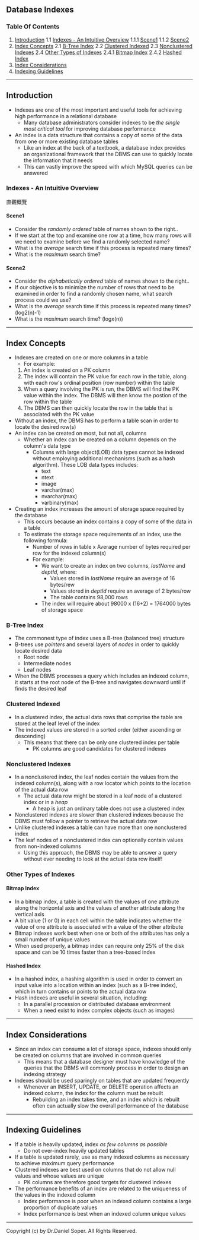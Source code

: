 Database Indexes
---

### Table Of Contents
1. [Introduction](#introduction)
1.1 [Indexes - An Intuitive Overview](#indexes---an-intuitive-overview)
1.1.1 [Scene1](#scene1)
1.1.2 [Scene2](#scene2)
2. [Index Concepts](#index-concepts)
2.1 [B-Tree Index](#b-tree-index)
2.2 [Clustered Indexed](#clustered-indexed)
2.3 [Nonclustered Indexes](#nonclustered-indexes)
2.4 [Other Types of Indexes](#other-types-of-indexes)
2.4.1 [Bitmap Index](#bitmap-index)
2.4.2 [Hashed Index](#hashed-index)
3. [Index Considerations](#index-considerations)
4. [Indexing Guidelines](#indexing-guidelines)

---
## Introduction
* Indexes are one of the most important and useful tools for achieving high performance in a relational database
    * Many database administrators consider indexes to be *the single most critical tool* for improving database performance
* An index is a data structure that contains a copy of some of the data from one or more existing database tables
    * Like an index at the back of a textbook, a database index provides an organizational framework that the DBMS can use to quickly locate the information that it needs
    * This can vastly improve the speed with which MySQL queries can be answered


### Indexes - An Intuitive Overview
直觀概覽

#### Scene1
* Consider the *randomly ordered* table of names shown to the right..
* If we start at the top and examine one row at a time, how many rows will we need to examine before we find a randomly selected name?
* What is the *average* search time if this process is repeated many times?
* What is the *maximum* search time?

#### Scene2
* Consider the *alphabetically ordered* table of names shown to the right..
* If our objective is to minimize the number of rows that need to be examined in order to find a randomly chosen name, what search process could we use?
* What is the *average* search time if this process is repeated many times? (log2(n)-1)
* What is the *maximum* search time? (logx(n))


---
## Index Concepts
* Indexes are created on one or more columns in a table
    * For example:
    1. An index is created on a PK column
    2. The index will contain the PK value for each row in the table, along with each row's ordinal position (row number) within the table
    3. When a query involving the PK is run, the DBMS will find the PK value within the index. The DBMS will then know the postion of the row within the table
    4. The DBMS can then quickly locate the row in the table that is associated with the PK value
* Without an index, the DBMS has to perform a table scan in order to locate the desired row(s)
* An index can be created on most, but not all, columns
    * Whether an index can be created on a column depends on the column's data type
        * Columns with large object(LOB) data types cannot be indexed without employing additional mechanisms (such as a hash algorithm). These LOB data types includes:
            * text
            * ntext
            * image
            * varchar(max)
            * nvarchar(max)
            * varbinary(max)
* Creating an index increases the amount of storage space required by the database
    * This occurs because an index contains a copy of some of the data in a table
    * To estimate the storage space requirements of an index, use the following formula:
        * Number of rows in table x Average number of bytes required per row for the indexed column(s)
        * For example:
            * We want to create an index on two columns, *lastName* and *deptId*, where:
                * Values stored in *lastName* require an average of 16 bytes/rew
                * Values stored in *deptId* require an average of 2 bytes/row
                * The table contains 98,000 rows
            * The index will require about 98000 x (16+2) = 1764000 bytes of storage space



### B-Tree Index
* The commonest type of index uses a B-tree (balanced tree) structure
* B-trees use *pointers* and several layers of *nodes* in order to quickly locate desired data
    * Root node
    * Intermediate nodes
    * Leaf nodes
* When the DBMS processes a query which includes an indexed column, it starts at the root node of the B-tree and navigates downward until if finds the desired leaf


### Clustered Indexed
* In a clustered index, the actual data rows that comprise the table are stored at the leaf level of the index
* The indexed values are stored in a sorted order (either ascending or descending)
    * This means that there can be only one clustered index per table
        * PK columns are good candidates for clustered indexes

### Nonclustered Indexes
* In a nonclustered index, the leaf nodes contain the values from the indexed column(s), along with a row locator which points to the location of the actual data row
    * The actual data row might be stored in a leaf node of a clustered index or in a *heap*
        * A heap is just an ordinary table does not use a clustered index
* Nonclustered indexes are slower than clustered indexes because the DBMS must follow a pointer to retrieve the actual data row
* Unlike clustered indexes a table can have more than one nonclustered  index
* The leaf nodes of a nonclustered index can optionally contain values from non-indexed columns
    * Using this approach, the DBMS may be able to answer a query without ever needing to look at the actual data row itself!

### Other Types of Indexes
#### Bitmap Index
* In a bitmap index, a table is created with the values of one attribute along the horizontal axis and the values of another attribute along the vertical axis
* A bit value (1 or 0) in each cell within the table indicates whether the value of one attribute is associated with a value of the other attribute
* Bitmap indexes work best when one or both of the attributes has only a small number of unique values
* When used properly, a bitmap index can require only 25% of the disk space and can be 10 times faster than a tree-based index


#### Hashed Index
* In a hashed index, a hashing algorithm is used in order to convert an input value into a location within an index (such as a B-tree index), which in turn contains or points to the actual data row
* Hash indexes are useful in several situation, including:
    * In a parallel procession or distributed database environment
    * When a need exist to index complex objects (such as images)

---
## Index Considerations
* Since an index can consume a lot of storage space, indexes should only be created on columns that are involved in common queries
    * This means that a database designer must have knowledge of the queries that the DBMS will commonly process in order to design an indexing strategy
* Indexes should be used sparingly on tables that are updated frequently
    * Whenever an INSERT, UPDATE, or DELETE operation affects an indexed column, the index for the column must be rebuilt
        * Rebuilding an index takes time, and an index which is rebuilt often can actually slow the overall performance of the database

---
## Indexing Guidelines
* If a table is heavily updated, index *as few columns as possible*
    * Do not over-index heavily updated tables
* If a table is updated rarely, use as many indexed columns as necessary to achieve maximum query performance
* Clustered indexes are best used on columns that do not allow null values and whose values are unique
    * PK columns are therefore good targets for clustered indexes
* The performance benefits of an index are related to the uniqueness of the values in the indexed column
    * Index performance is poor when an indexed column contains a large proportion of duplicate values
    * Index performance is best when an indexed column unique values



---
Copyright (c) by Dr.Daniel Soper. All Rights Reserved.
